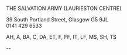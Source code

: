 THE SALVATION ARMY (LAURIESTON CENTRE)

39 South Portland Street, Glasgow G5 9JL  
0141 429 6533  

AH, A, BA, C, DA, ET, F, FF, IT, LF, MS, SH, TS

--
